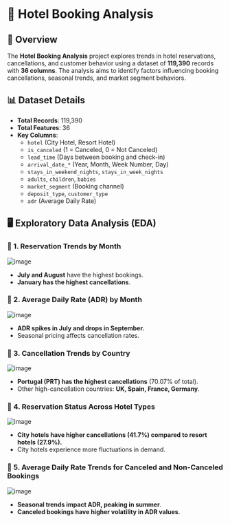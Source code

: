 # 🏨 Hotel Booking Analysis

## 📌 Overview
The **Hotel Booking Analysis** project explores trends in hotel reservations, cancellations, and customer behavior using a dataset of **119,390** records with **36 columns**. The analysis aims to identify factors influencing booking cancellations, seasonal trends, and market segment behaviors.

## 📊 Dataset Details
- **Total Records**: 119,390
- **Total Features**: 36
- **Key Columns**:
  - `hotel` (City Hotel, Resort Hotel)
  - `is_canceled` (1 = Canceled, 0 = Not Canceled)
  - `lead_time` (Days between booking and check-in)
  - `arrival_date_*` (Year, Month, Week Number, Day)
  - `stays_in_weekend_nights`, `stays_in_week_nights`
  - `adults`, `children`, `babies`
  - `market_segment` (Booking channel)
  - `deposit_type`, `customer_type`
  - `adr` (Average Daily Rate)

## 🖥️ Exploratory Data Analysis (EDA)

### 🔹 1. Reservation Trends by Month

![image](https://github.com/user-attachments/assets/856a3f56-f439-4d73-b1e4-68b9f1fd710d)

- **July and August** have the highest bookings.
- **January has the highest cancellations**.

### 🔹 2. Average Daily Rate (ADR) by Month

![image](https://github.com/user-attachments/assets/626cb881-8e0f-4d5e-9243-ed82c9adbdd6)

- **ADR spikes in July and drops in September.**
- Seasonal pricing affects cancellation rates.

### 🔹 3. Cancellation Trends by Country

![image](https://github.com/user-attachments/assets/05c9a679-4417-48e9-8bf8-1802fddd64a9)

- **Portugal (PRT) has the highest cancellations** (70.07% of total).
- Other high-cancellation countries: **UK, Spain, France, Germany**.

### 🔹 4. Reservation Status Across Hotel Types

![image](https://github.com/user-attachments/assets/3c6923b0-72eb-4349-bc49-1198d0baf9c9)

- **City hotels have higher cancellations (41.7%) compared to resort hotels (27.9%).**
- City hotels experience more fluctuations in demand.


### 🔹 5. Average Daily Rate Trends for Canceled and Non-Canceled Bookings

![image](https://github.com/user-attachments/assets/91815f6b-847f-48c0-91d2-497d66860fb7)

- **Seasonal trends impact ADR, peaking in summer**.
- **Canceled bookings have higher volatility in ADR values**.


